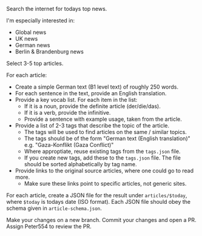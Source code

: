 Search the internet for todays top news.

I'm especially interested in:
- Global news
- UK news
- German news
- Berlin & Brandenburg news

Select 3-5 top articles.

For each article:
* Create a simple German text (B1 level text) of roughly 250 words.
* For each sentence in the text, provide an English translation.
* Provide a key vocab list. For each item in the list:
  * If it is a noun, provide the definite article (der/die/das).
  * If it is a verb, provide the infinitive.
  * Provide a sentence with example usage, taken from the article.
* Provide a list of 2-3 tags that describe the topic of the article.
  * The tags will be used to find articles on the same / similar topics.
  * The tags should be of the form "German text (English translation)" e.g. "Gaza-Konflikt (Gaza Conflict)"
  * Where approptiate, reuse existing tags from the `tags.json` file.
  * If you create new tags, add these to the `tags.json` file. The file should be sorted alphabetically by tag name.
* Provide links to the original source articles, where one could go to read more.
  * Make sure these links point to specific articles, not generic sites.

For each article, create a JSON file for the result under `articles/$today`, where `$today` is todays date (ISO format). Each JSON file should obey the schema given in `article-schema.json`.

Make your changes on a new branch. Commit your changes and open a PR. Assign Peter554 to review the PR.
